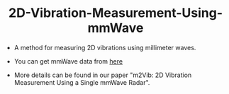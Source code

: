 <div align="center">

# 2D-Vibration-Measurement-Using-mmWave

</div>

- A method for measuring 2D vibrations using millimeter waves.

- You can get mmWave data from [here](https://pan.baidu.com/s/1NusPUI72karg5FebRWfwug?pwd=5zxc)

- More details can be found in our paper "m2Vib: 2D Vibration Measurement Using a Single mmWave Radar".
